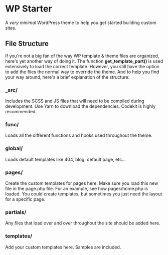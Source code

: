 # WP Starter
A _very minimal_ WordPress theme to help you get started building custom sites.

## File Structure
If you're not a big fan of the way WP template & theme files are organized, here's yet another way of doing it. The function **get_template_part()** is used extensively to load the correct template. However, you still have the option to add the files the normal way to override the theme. And to help you find your way around, here's a brief explanation of the structure:

### **_src/**
Includes the SCSS and JS files that will need to be compiled during development. Use Yarn to download the dependencies. Codekit is highly recommended.

### **func/**
Loads all the different functions and hooks used throughout the theme.

### **global/**
Loads default templates like 404, blog, default page, etc...

### **pages/**
Create the custom templates for pages here. Make sure you load this new file in the page.php file. For an example, see how pages/home.php is loaded. You could create templates, but sometimes you just need the layout for a specific page.

### **partials/**
Any files that load over and over throughout the site should be added here.

### **templates/**
Add your custom templates here. Samples are included.
